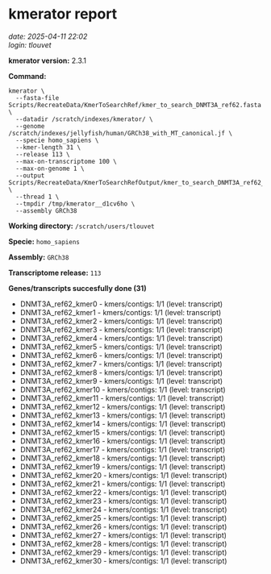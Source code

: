 # kmerator report
*date: 2025-04-11 22:02*  
*login: tlouvet*

**kmerator version:** 2.3.1

**Command:**

```
kmerator \
  --fasta-file Scripts/RecreateData/KmerToSearchRef/kmer_to_search_DNMT3A_ref62.fasta \
  --datadir /scratch/indexes/kmerator/ \
  --genome /scratch/indexes/jellyfish/human/GRCh38_with_MT_canonical.jf \
  --specie homo_sapiens \
  --kmer-length 31 \
  --release 113 \
  --max-on-transcriptome 100 \
  --max-on-genome 1 \
  --output Scripts/RecreateData/KmerToSearchRefOutput/kmer_to_search_DNMT3A_ref62_output \
  --thread 1 \
  --tmpdir /tmp/kmerator__d1cv6ho \
  --assembly GRCh38
```

**Working directory:** `/scratch/users/tlouvet`

**Specie:** `homo_sapiens`

**Assembly:** `GRCh38`

**Transcriptome release:** `113`

**Genes/transcripts succesfully done (31)**

- DNMT3A_ref62_kmer0 - kmers/contigs: 1/1 (level: transcript)
- DNMT3A_ref62_kmer1 - kmers/contigs: 1/1 (level: transcript)
- DNMT3A_ref62_kmer2 - kmers/contigs: 1/1 (level: transcript)
- DNMT3A_ref62_kmer3 - kmers/contigs: 1/1 (level: transcript)
- DNMT3A_ref62_kmer4 - kmers/contigs: 1/1 (level: transcript)
- DNMT3A_ref62_kmer5 - kmers/contigs: 1/1 (level: transcript)
- DNMT3A_ref62_kmer6 - kmers/contigs: 1/1 (level: transcript)
- DNMT3A_ref62_kmer7 - kmers/contigs: 1/1 (level: transcript)
- DNMT3A_ref62_kmer8 - kmers/contigs: 1/1 (level: transcript)
- DNMT3A_ref62_kmer9 - kmers/contigs: 1/1 (level: transcript)
- DNMT3A_ref62_kmer10 - kmers/contigs: 1/1 (level: transcript)
- DNMT3A_ref62_kmer11 - kmers/contigs: 1/1 (level: transcript)
- DNMT3A_ref62_kmer12 - kmers/contigs: 1/1 (level: transcript)
- DNMT3A_ref62_kmer13 - kmers/contigs: 1/1 (level: transcript)
- DNMT3A_ref62_kmer14 - kmers/contigs: 1/1 (level: transcript)
- DNMT3A_ref62_kmer15 - kmers/contigs: 1/1 (level: transcript)
- DNMT3A_ref62_kmer16 - kmers/contigs: 1/1 (level: transcript)
- DNMT3A_ref62_kmer17 - kmers/contigs: 1/1 (level: transcript)
- DNMT3A_ref62_kmer18 - kmers/contigs: 1/1 (level: transcript)
- DNMT3A_ref62_kmer19 - kmers/contigs: 1/1 (level: transcript)
- DNMT3A_ref62_kmer20 - kmers/contigs: 1/1 (level: transcript)
- DNMT3A_ref62_kmer21 - kmers/contigs: 1/1 (level: transcript)
- DNMT3A_ref62_kmer22 - kmers/contigs: 1/1 (level: transcript)
- DNMT3A_ref62_kmer23 - kmers/contigs: 1/1 (level: transcript)
- DNMT3A_ref62_kmer24 - kmers/contigs: 1/1 (level: transcript)
- DNMT3A_ref62_kmer25 - kmers/contigs: 1/1 (level: transcript)
- DNMT3A_ref62_kmer26 - kmers/contigs: 1/1 (level: transcript)
- DNMT3A_ref62_kmer27 - kmers/contigs: 1/1 (level: transcript)
- DNMT3A_ref62_kmer28 - kmers/contigs: 1/1 (level: transcript)
- DNMT3A_ref62_kmer29 - kmers/contigs: 1/1 (level: transcript)
- DNMT3A_ref62_kmer30 - kmers/contigs: 1/1 (level: transcript)
